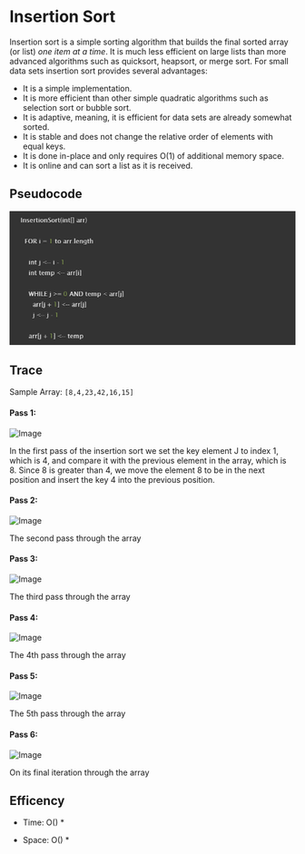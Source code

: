 # Insertion Sort

Insertion sort is a simple sorting algorithm that builds the final sorted array (or list) *one item at a time*. It is much less efficient on large lists than more advanced algorithms such as quicksort, heapsort, or merge sort. For small data sets insertion sort provides several advantages: 
* It is a simple implementation. 
* It is more efficient than other simple quadratic algorithms such as selection sort or bubble sort. 
* It is adaptive, meaning, it is efficient for data sets are already somewhat sorted.
* It is stable and does not change the relative order of elements with equal keys.
* It is done in-place and only requires O(1) of additional memory space.
* It is online and can sort a list as it is received.

## Pseudocode

![PseudocodeImage](https://github.com/NaamaBarIlan/data-structures-and-algorithms/blob/master/Assets/CC-26-Pseudo.png)

## Trace

Sample Array: `[8,4,23,42,16,15]`

#### Pass 1:
![Image]()

In the first pass of the insertion sort we set the key element J to index 1, which is 4, and compare it with the previous element in the array, which is 8. 
Since 8 is greater than 4, we move the element 8 to be in the next position and insert the key 4 into the previous position.

#### Pass 2:
![Image]()

The second pass through the array

#### Pass 3:
![Image]()

The third pass through the array

#### Pass 4:
![Image]()

The 4th pass through the array

#### Pass 5:
![Image]()

The 5th pass through the array

#### Pass 6:
![Image]()

On its final iteration through the array

## Efficency
  * Time: O()
    * 

  * Space: O()
    * 
